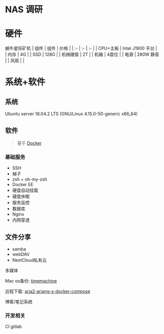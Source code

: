 # NAS 调研
# 硬件
蜗牛星际矿机
| 组件      | 组件 | 价格 |
| :- | :- | :- |
| CPU+主板  | Intel J1900 平台 | 
| 内存      | 4G               | 
| SSD      | 128G              |
| 机械硬盘   | 2T               |
| 机箱      | 4盘位              |
| 电源      | 280W 静音          |
| 风扇      |                   |


# 系统+软件
## 系统
Ubuntu server 18.04.2 LTS (GNU/Linux 4.15.0-50-generic x86_64)

## 软件
> 基于 [Docker](https://docs.docker.com/engine/docker-overview/)

### 基础服务
* SSH
* 梯子
* zsh + oh-my-zsh
* Docker EE
* 硬盘自动挂载
* 硬盘休眠
* 服务监控
* 数据库
* Nginx
* 内网穿透

## 文件分享
* samba
* webDAV
* NextCloud私有云

多媒体

Mac os备份: [timemachine](https://github.com/odarriba/docker-timemachine)

远程下载: [aria2-ariang-x-docker-compose](https://github.com/wahyd4/aria2-ariang-x-docker-compose)

博客/笔记系统

### 开发相关
CI
gitlab
